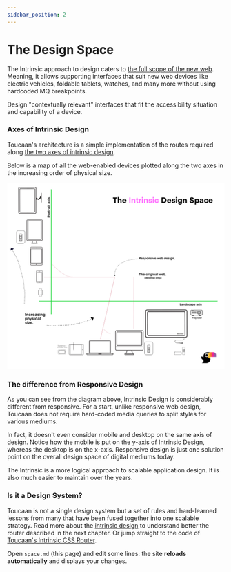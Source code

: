 ```yaml
---
sidebar_position: 2
---
```


# The Design Space

The Intrinsic approach to design caters to [the full scope of the new web](https://bubblin.io/blog/the-new-landscape-of-the-web). Meaning, it allows supporting interfaces that suit new web devices like electric vehicles, foldable tablets, watches, and many more without using hardcoded MQ breakpoints.


Design "contextually relevant" interfaces that fit the accessibility situation and capability of a device. 

 
### Axes of Intrinsic Design 

Toucaan's architecture is a simple implementation of the routes required along [the two axes of intrinsic design](/blog/intrinsic-design). 

Below is a map of all the web-enabled devices plotted along the two axes in the increasing order of physical size. 

![Intrinsic Design Space](img/intrinsic-design-space.jpg)

### The difference from Responsive Design

As you can see from the diagram above, Intrinsic Design is considerably different from responsive. For a start, unlike responsive web design, Toucaan does not require hard-coded media queries to split styles for various mediums. 

In fact, it doesn't even consider mobile and desktop on the same axis of design. Notice how the mobile is put on the y-axis of Intrinsic Design, whereas the desktop is on the x-axis. Responsive design is just one solution point on the overall design space of digital mediums today.

The Intrinsic is a more logical approach to scalable application design. It is also much easier to maintain over the years.

### Is it a Design System?

Toucaan is not a single design system but a set of rules and hard-learned lessons from many that have been fused together into one scalable strategy. Read more about the [intrinsic design](https://bubblin.io/blog/a-css-router) to understand better the router described in the next chapter. Or jump straight to the code of [Toucaan's Intrinsic CSS Router](https://github.com/Toucaan/toucaan/blob/master/toucaan/router/portrait.css).


Open `space.md` (this page) and edit some lines: the site **reloads automatically** and displays your changes.